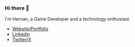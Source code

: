 ### Hi there 👋
I'm Hernan, a Game Developer and a technology enthusiast.<br>
- [Website/Portfolio](https://hernan-perez.github.io/)
- [Linkedin](https://www.linkedin.com/in/perez-hernan/)
- [Twitter/X](https://twitter.com/hernanperez_dev)

<!--
**Hernan-Perez/Hernan-Perez** is a ✨ _special_ ✨ repository because its `README.md` (this file) appears on your GitHub profile.

Here are some ideas to get you started:

- 🔭 I’m currently working on ...
- 🌱 I’m currently learning ...
- 👯 I’m looking to collaborate on ...
- 🤔 I’m looking for help with ...
- 💬 Ask me about ...
- 📫 How to reach me: ...
- 😄 Pronouns: ...
- ⚡ Fun fact: ...
-->
